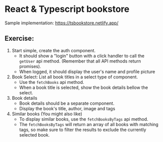 # React & Typescript bookstore

Sample implementation: https://tsbookstore.netlify.app/

## Exercise:

1. Start simple, create the auth component.
   - It should show a "login" button with a click handler to call the `getUser` api method. (Remember that all API methods return promises).
   - When logged, it should display the user's name and profile picture
1. Book Select: List all book titles in a select type of component.
   - Use the `fetchBooks` api method.
   - When a book title is selected, show the book details bellow the select.
1. Book details
   - Book details should be a separate component.
   - Display the book's title, author, image and tags
1. Similar books (You might also like)
   - To display similar books, use the `fetchBooksByTags` api method.
   - The `fetchBooksByTags` will return an array of all books with matching tags, so make sure to filter the results to exclude the currently selected book.
